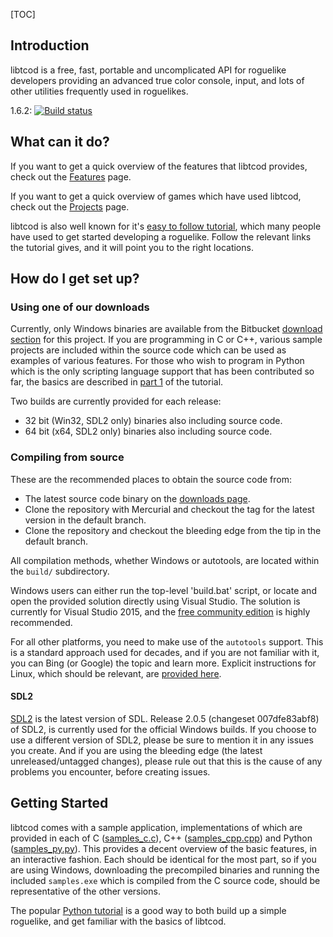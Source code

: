[TOC]

## Introduction ##

libtcod is a free, fast, portable and uncomplicated API for roguelike developers providing an advanced true color console, input, and lots of other utilities frequently used in roguelikes.

1.6.2: [![Build status](https://ci.appveyor.com/api/projects/status/6jh07hq205iy0mlh/branch/default?svg=true)](https://ci.appveyor.com/project/rmtew/libtcod/branch/default)

## What can it do? ##

If you want to get a quick overview of the features that libtcod provides, check out the [Features](https://bitbucket.org/libtcod/libtcod/wiki/Features) page.

If you want to get a quick overview of games which have used libtcod, check out the [Projects](http://roguecentral.org/doryen/projects-2/) page.

libtcod is also well known for it's [easy to follow tutorial](http://www.roguebasin.com/index.php?title=Complete_Roguelike_Tutorial,_using_python%2Blibtcod), which many people have used to get started developing a roguelike.  Follow the relevant links the tutorial gives, and it will point you to the right locations.

## How do I get set up? ##

### Using one of our downloads ###

Currently, only Windows binaries are available from the Bitbucket [download section](https://bitbucket.org/libtcod/libtcod/downloads) for this project.  If you are programming in C or C++, various sample projects are included within the source code which can be used as examples of various features.  For those who wish to program in Python which is the only scripting language support that has been contributed so far, the basics are described in [part 1](http://www.roguebasin.com/index.php?title=Complete_Roguelike_Tutorial,_using_python%2Blibtcod,_part_1#Setting_it_up) of the tutorial.

Two builds are currently provided for each release:

* 32 bit (Win32, SDL2 only) binaries also including source code.
* 64 bit (x64, SDL2 only) binaries also including source code.

### Compiling from source ###

These are the recommended places to obtain the source code from:

* The latest source code binary on the [downloads page](https://bitbucket.org/libtcod/libtcod/downloads).
* Clone the repository with Mercurial and checkout the tag for the latest version in the default branch.
* Clone the repository and checkout the bleeding edge from the tip in the default branch. 

All compilation methods, whether Windows or autotools, are located within the `build/` subdirectory.

Windows users can either run the top-level 'build.bat' script, or locate and open the provided solution directly using Visual Studio.  The solution is currently for Visual Studio 2015, and the [free community edition](https://www.visualstudio.com/vs/community/) is highly recommended.

For all other platforms, you need to make use of the `autotools` support.  This is a standard approach used for decades, and if you are not familiar with it, you can Bing (or Google) the topic and learn more.  Explicit instructions for Linux, which should be relevant, are [provided here](README-linux-SDL2.txt).

#### SDL2 ####

[SDL2](http://hg.libsdl.org/SDL) is the latest version of SDL.  Release 2.0.5 (changeset 007dfe83abf8) of SDL2, is currently used for the official Windows builds.  If you choose to use a different version of SDL2, please be sure to mention it in any issues you create.  And if you are using the bleeding edge (the latest unreleased/untagged changes), please rule out that this is the cause of any problems you encounter, before creating issues.

## Getting Started ##

libtcod comes with a sample application, implementations of which are provided in each of C ([samples_c.c](https://bitbucket.org/libtcod/libtcod/src/tip/samples/samples_c.c?at=default)), C++ ([samples_cpp.cpp](https://bitbucket.org/libtcod/libtcod/src/tip/samples/samples_cpp.cpp?at=default)) and Python ([samples_py.py](https://bitbucket.org/libtcod/libtcod/src/tip/python/samples_py.py?at=default)).  This provides a decent overview of the basic features, in an interactive fashion.  Each should be identical for the most part, so if you are using Windows, downloading the precompiled binaries and running the included `samples.exe` which is compiled from the C source code, should be representative of the other versions.

The popular [Python tutorial](http://www.roguebasin.com/index.php?title=Complete_Roguelike_Tutorial,_using_python%2Blibtcod) is a good way to both build up a simple roguelike, and get familiar with the basics of libtcod.
